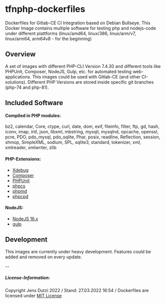 # tfnphp-dockerfiles

Dockerfiles for Gitlab-CE CI Integration based on Debian Bullseye. This Docker Image contains multiple software for testing php and nodejs-code under different plattforms (linux/amd64, linux/386, linux/arm/v7, linux/arm64, arm64v8 - for the beginning)

## Overview

A set of images with different PHP-CLI Version 7.4.30 and different tools like PHPUnit, Composer, NodeJS, Gulp, etc. for automated testing web-applications. This images could be used with Gitlab-CE (and other CI-solutions). Different PHP Versions are stored inside specific git branches (php-74 and php-81).

## Included Software

#### Compiled in PHP modules:
bz2, calendar, Core, ctype, curl, date, dom, exif, fileinfo, filter, ftp, gd, hash, iconv, imap, intl, json, libxml, mbstring, mysqli, mysqlnd, opcache, openssl, pcre, PDO, pdo_mysql, pdo_sqlite, Phar, posix, readline, Reflection, session, shmop, SimpleXML, sodium, SPL, sqlite3, standard, tokenizer, xml, xmlreader, xmlwriter, zlib

#### PHP-Extensions:
- [Xdebug](https://xdebug.org)
- [Composer](https://getcomposer.org)
- [PHPUnit](https://phpunit.de)
- [phpcs](https://github.com/squizlabs/PHP_CodeSniffer)
- [phpmd](https://phpmd.org)
- [phpcpd](https://github.com/sebastianbergmann/phpcpd)

#### NodeJS:

- [NodeJS 16.x](https://nodejs.org/en/)
- [gulp](https://gulpjs.com)

## Development

This images are currently under heavy development. Features could be added and removed on every update.

--
##### License-Information:

Copyright Jens Dutzi 2022 / Stand: 27.03.2022 16:54 / Dockerfiles are licensed under [MIT License](http://opensource.org/licenses/mit-license.php)

